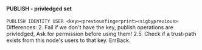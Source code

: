 #### PUBLISH - privledged set
`PUBLISH IDENTITY USER <key><previousfingerprint><sigbyprevious>`
Differences:
2. Fail if we don't have the key, publish operations are privledged,
	Ask for permission before using them!
2.5. Check if a trust-path exists from this node's users to that key. ErrBack.

